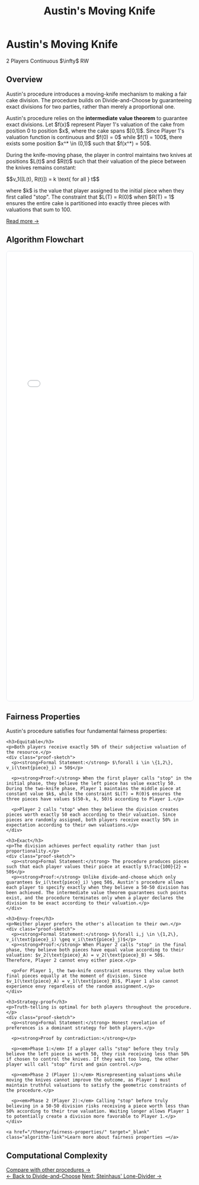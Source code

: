 ﻿---
layout: default
title: Austin's Moving Knife
permalink: /algorithms/austins-moving-knife/
---

<div class="algorithm-page">

  <!-- Algorithm Header Card -->
  <div class="algorithm-header-card">
    <div class="algorithm-header-content">
      <h1 class="algorithm-title">Austin's Moving Knife</h1>
      <div class="algorithm-meta">
        <span class="meta-badge players-badge">2 Players</span>
        <span class="meta-badge type-badge">Continuous</span>
        <span class="meta-badge complexity-badge">$\infty$ RW</span>
      </div>
    </div>
  </div>

  <!-- Overview -->
  <section class="content-block">
    <h2>Overview</h2>
    <p>Austin's procedure introduces a moving-knife mechanism to making a fair cake division. The procedure builds on Divide-and-Choose by guaranteeing exact divisions for two parties, rather than merely a proportional one.</p>
    <p>Austin's procedure relies on the <strong>intermediate value theorem</strong> to guarantee exact divisions. Let $f(x)$ represent Player 1's valuation of the cake from position 0 to position $x$, where the cake spans $[0,1]$. Since Player 1's valuation function is continuous and $f(0) = 0$ while $f(1) = 100$, there exists some position $x^* \in (0,1)$ such that $f(x^*) = 50$.</p>
    <p>During the knife-moving phase, the player in control maintains two knives at positions $L(t)$ and $R(t)$ such that their valuation of the piece between the knives remains constant:</p>
    $$v_1([L(t), R(t)]) = k \text{ for all } t$$
    <p>where $k$ is the value that player assigned to the initial piece when they first called "stop". The constraint that $L(T) = R(0)$ when $R(T) = 1$ ensures the entire cake is partitioned into exactly three pieces with valuations that sum to 100.</p>
    <a href="https://en.wikipedia.org/wiki/Austin_moving-knife_procedures" target="_blank" class="algorithm-link">Read more →</a>
  </section>

  <!-- Flowchart -->
  <section class="content-block">
    <h2>Algorithm Flowchart</h2>
    <div class="iframe-container">
      <iframe 
        src="{{ '/assets/flowcharts/austin-moving-knife.html' | relative_url }}" 
        width="100%" 
        height="1210" 
        frameborder="0"
        style="border: 1px solid #e2e8f0; border-radius: 8px;">
        <p>Your browser does not support iframes. <a href="{{ '/assets/flowcharts/austin-moving-knife.html' | relative_url }}">View the flowchart directly</a>.</p>
      </iframe>
    </div>
  </section>

  <!-- Fairness Properties -->

  <section class="content-block">
    <h2>Fairness Properties</h2>
    <p>Austin's procedure satisfies four fundamental fairness properties:</p>

    <h3>Equitable</h3>
    <p>Both players receive exactly 50% of their subjective valuation of the resource.</p>
    <div class="proof-sketch">
      <p><strong>Formal Statement:</strong> $\forall i \in \{1,2\}, v_i(\text{piece}_i) = 50$</p>

      <p><strong>Proof:</strong> When the first player calls "stop" in the initial phase, they believe the left piece has value exactly 50. During the two-knife phase, Player 1 maintains the middle piece at constant value $k$, while the constraint $L(T) = R(0)$ ensures the three pieces have values $(50-k, k, 50)$ according to Player 1.</p>

      <p>Player 2 calls "stop" when they believe the division creates pieces worth exactly 50 each according to their valuation. Since pieces are randomly assigned, both players receive exactly 50% in expectation according to their own valuations.</p>
    </div>

    <h3>Exact</h3>
    <p>The division achieves perfect equality rather than just proportionality.</p>
    <div class="proof-sketch">
      <p><strong>Formal Statement:</strong> The procedure produces pieces such that each player values their piece at exactly $\frac{100}{2} = 50$</p>
      <p><strong>Proof:</strong> Unlike divide-and-choose which only guarantees $v_i(\text{piece}_i) \geq 50$, Austin's procedure allows each player to specify exactly when they believe a 50-50 division has been achieved. The intermediate value theorem guarantees such points exist, and the procedure terminates only when a player declares the division to be exact according to their valuation.</p>
    </div>

    <h3>Envy-free</h3>
    <p>Neither player prefers the other's allocation to their own.</p>
    <div class="proof-sketch">
      <p><strong>Formal Statement:</strong> $\forall i,j \in \{1,2\}, v_i(\text{piece}_i) \geq v_i(\text{piece}_j)$</p>
      <p><strong>Proof:</strong> When Player 2 calls "stop" in the final phase, they believe both pieces have equal value according to their valuation: $v_2(\text{piece}_A) = v_2(\text{piece}_B) = 50$. Therefore, Player 2 cannot envy either piece.</p>

      <p>For Player 1, the two-knife constraint ensures they value both final pieces equally at the moment of division. Since $v_1(\text{piece}_A) = v_1(\text{piece}_B)$, Player 1 also cannot experience envy regardless of the random assignment.</p>
    </div>

    <h3>Strategy-proof</h3>
    <p>Truth-telling is optimal for both players throughout the procedure.</p>
    <div class="proof-sketch">
      <p><strong>Formal Statement:</strong> Honest revelation of preferences is a dominant strategy for both players.</p>

      <p><strong>Proof by contradiction:</strong></p>

      <p><em>Phase 1:</em> If a player calls "stop" before they truly believe the left piece is worth 50, they risk receiving less than 50% if chosen to control the knives. If they wait too long, the other player will call "stop" first and gain control.</p>

      <p><em>Phase 2 (Player 1):</em> Misrepresenting valuations while moving the knives cannot improve the outcome, as Player 1 must maintain truthful valuations to satisfy the geometric constraints of the procedure.</p>

      <p><em>Phase 2 (Player 2):</em> Calling "stop" before truly believing in a 50-50 division risks receiving a piece worth less than 50% according to their true valuation. Waiting longer allows Player 1 to potentially create a division more favorable to Player 1.</p>
    </div>

    <a href="/theory/fairness-properties/" target="_blank" class="algorithm-link">Learn more about fairness properties →</a>
  </section>

  <!-- Complexity Analysis -->
  <section class="content-block">
    <h2>Computational Complexity</h2>
    <a href="/analysis/" target="_blank" class="algorithm-link">Compare with other procedures →</a>
  </section>

  <!-- Navigation -->
  <footer class="algorithm-navigation">
    <a href="{{ '/algorithms/divide-and-choose/' | relative_url }}" class="nav-button secondary">← Back to Divide-and-Choose</a>
    <a href="{{ '/algorithms/steinhaus-lone-divider/' | relative_url }}" class="nav-button primary">Next: Steinhaus' Lone-Divider →</a>
  </footer>
</div>